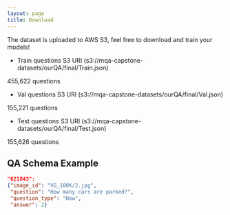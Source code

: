 ```yaml
---
layout: page
title: Download
---
```

The dataset is uploaded to AWS S3, feel free to download and train your models!

* Train questions S3 URI (s3://mqa-capstone-datasets/ourQA/final/Train.json)

455,622 questions

* Val questions S3 URI (s3://mqa-capstone-datasets/ourQA/final/Val.json)

155,221 questions

* Test questions S3 URI (s3://mqa-capstone-datasets/ourQA/final/Test.json)

155,626 questions

## QA Schema Example

```json
"621843": 
{"image_id": "VG_100K/2.jpg", 
 "question": "How many cars are parked?", 
 "question_type": "How", 
 "answer": 2}
```

 
